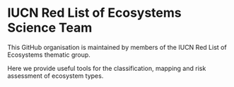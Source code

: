 # IUCN Red List of Ecosystems Science Team

This GitHub organisation is maintained by members of the IUCN Red List of Ecosystems thematic group.

Here we provide useful tools for the classification, mapping and risk assessment of ecosystem types.

